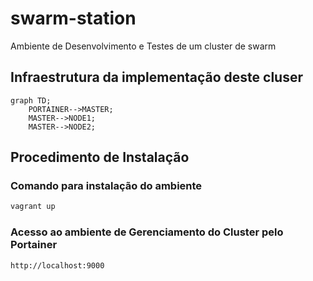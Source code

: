 # swarm-station
Ambiente de Desenvolvimento e Testes de um cluster de swarm

## Infraestrutura da implementação deste cluser
```mermaid
graph TD;
    PORTAINER-->MASTER;
    MASTER-->NODE1;
    MASTER-->NODE2;
```

## Procedimento de Instalação
### Comando para instalação do ambiente
```sh
vagrant up
```
### Acesso ao ambiente de Gerenciamento do Cluster pelo Portainer
```sh
http://localhost:9000
```


